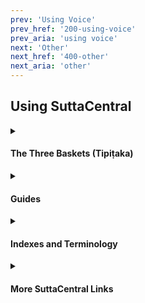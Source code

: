 ```yaml
---
prev: 'Using Voice'
prev_href: '200-using-voice'
prev_aria: 'using voice'
next: 'Other'
next_href: '400-other'
next_aria: 'other'
---
```

## Using SuttaCentral

<details>
<summary><h4>The Three Baskets (Tipiṭaka)</h4></summary>
You can read general introductions to the two sections of the Pali canon that record the Buddha's teaching on SuttaCentral: 
* <a href="https://suttacentral.net/discourses" target="_blank">
    Discourses _by Bhikkhu Sujato_</a>
* <a href="https://suttacentral.net/vinaya" target="_blank">
    The Monastic Law _by Bhikkhu Brahmali_</a>
* <a href="https://suttacentral.net/abhidhamma" target="_blank">
    Abhidhamma _by Bhikkhu Sujato_</a>
</details>

<details>
<summary><h4>Guides</h4></summary>
SuttaCentral has also published rich guides to the Pali suttas that explore their details and subtleties in-depth:
* <a href="https://suttacentral.net/general-guide-sujato" target="_blank">A Reader’s Guide to the Pali Suttas</a>
* <a href="https://suttacentral.net/dn-guide-sujato" target="_blank">The Long Discourses: Dhamma as literature and compilation</a>
* <a href="https://suttacentral.net/mn-guide-sujato" target="_blank">The Middle Discourses: conversations on matters of deep truth</a>
* <a href="https://suttacentral.net/sn-guide-sujato" target="_blank">The Linked Discourses: the blueprint for Buddhist philosophy</a>
* <a href="https://suttacentral.net/an-guide-sujato" target="_blank">The Numbered Discourses: things that are useful every day</a>
</details>

<details>
<summary><h4> Indexes and Terminology </h4></summary>
The following indexes and list of terms may also help you find what you're looking for: 
* <a href="https://suttacentral.net/subjects" target="_blank">Index of Subjects</a>
* <a href="https://suttacentral.net/similes" target="_blank">Index of Similes</a>
* <a href="https://suttacentral.net/names" target="_blank">Index of Names</a>
* <a href="https://suttacentral.net/terminology" target="_blank">Basic Pali Terminology</a>
</details>

<details>
<summary><h4>More SuttaCentral Links</h4></summary>
* <a href="https://suttacentral.net/introduction" target="_blank">Introduction to SuttaCentral</a> 
* <a href="https://suttacentral.net/methodology" target="_blank">SuttaCentral's methodology</a>
* <a href="https://suttacentral.net/numbering" target="_blank">SuttaCentral's numbering system</a>
* <a href="https://suttacentral.net/abbreviations" target="_blank">Abbreviations used on SuttaCentral</a>
* <a href="https://suttacentral.net/acknowledgments" target="_blank">Acknowledgments</a>
</details>
